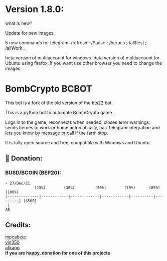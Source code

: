 # Version 1.8.0:
what is new?

Update for new images.

5 new commands for telegram: /refresh ; /Pause ; /heroes ; /allRest ; /allWork .

beta version of multiaccount for windows.
beta version of multiaccount for Ubuntu using firefox, if you want use other browser you need to change the images.

# BombCrypto BCBOT
This bot is a fork of the old version of the bts22 bot.

This is a python bot to automate BombCrypto game.

Logs in to the game, reconnects when needed, closes error warnings, sends heroes to work or home automatically, has Telegram integration and lets you know by message or call if the farm stop.

It is fully open source and free, compatible with Windows and Ubuntu.


## 🎁 Donation:
### BUSD/BCOIN (BEP20):

``` 
- 27/Dec/21
             (15%)        (30%)         (50%)        (70%)      (85%)     (100%)
[--------------|------------|-------------|------------|----------|---------] ($500)
 |
$0
```


## Credits:
[mpcabete](https://github.com/mpcabete/bombcrypto-bot)  
[vin350](https://github.com/vin350/bombcrypto-bot)  
[afkapp](https://github.com/afkapp/bombcrypto-bcbot)  
**If you are happy, donation for one of this projects**
